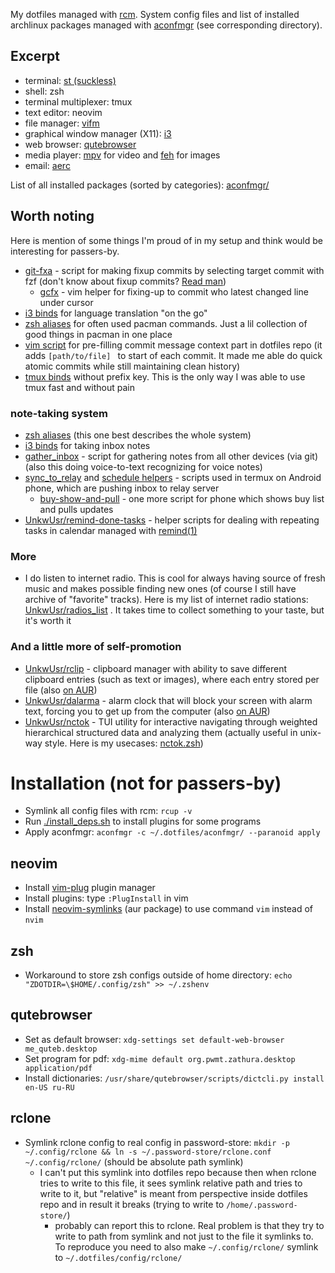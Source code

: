 My dotfiles managed with [rcm](https://github.com/thoughtbot/rcm). System
config files and list of installed archlinux packages managed with
[aconfmgr](https://github.com/CyberShadow/aconfmgr) (see corresponding
directory).

## Excerpt

* terminal: [st (suckless)](https://st.suckless.org)
* shell: zsh
* terminal multiplexer: tmux
* text editor: neovim
* file manager: [vifm](https://github.com/vifm/vifm)
* graphical window manager (X11): [i3](https://i3wm.org)
* web browser: [qutebrowser](https://www.qutebrowser.org)
* media player: [mpv](https://mpv.io) for video and
  [feh](https://github.com/derf/feh) for images
* email: [aerc](https://git.sr.ht/~rjarry/aerc)

List of all installed packages (sorted by categories): [aconfmgr/](aconfmgr/)

## Worth noting

Here is mention of some things I'm proud of in my setup and think would be
interesting for passers-by.

* [git-fxa](bin/git-fxa) - script for making fixup commits by selecting target
  commit with fzf (don't know about fixup commits? [Read
  man](https://git-scm.com/docs/git-commit#Documentation/git-commit.txt---fixupamendrewordltcommitgt))
  * [gcfx](config/nvim/lua/user/gcfx.lua) - vim helper for fixing-up to commit
    who latest changed line under cursor
* [i3 binds](config/i3/binds/translate.i3) for language translation "on the go"
* [zsh aliases](config/zsh/aliases/pacman.zsh) for often used pacman commands.
  Just a lil collection of good things in pacman in one place
* [vim script](config/nvim/lua/user/dotfiles_prefill_commit.lua) for
  pre-filling commit message context part in dotfiles repo (it adds
  `[path/to/file] ` to start of each commit. It made me able do quick atomic
  commits while still maintaining clean history)
* [tmux binds](config/tmux/altish-binds.conf) without prefix key. This is the only
  way I was able to use tmux fast and without pain

### note-taking system

* [zsh aliases](config/zsh/aliases/txts.zsh) (this one best describes the whole
  system)
* [i3 binds](config/i3/binds/note_taking.i3) for taking inbox notes
* [gather_inbox](bin/gather-inbox.sh) - script for gathering notes from all
  other devices (via git) (also this doing voice-to-text recognizing for voice
  notes)
* [sync_to_relay](bin/termux/3sync_to_relay) and [schedule
  helpers](bin/termux/auto-sync/) - scripts used in termux on Android phone,
  which are pushing inbox to relay server
  * [buy-show-and-pull](bin/termux/1buy-show-and-pull) - one more script for
    phone which shows buy list and pulls updates
* [UnkwUsr/remind-done-tasks](https://github.com/UnkwUsr/remind-done-tasks) -
  helper scripts for dealing with repeating tasks in calendar managed with
  [remind(1)](https://dianne.skoll.ca/projects/remind/)

### More

* I do listen to internet radio. This is cool for always having source of fresh
  music and makes possible finding new ones (of course I still have archive of
  "favorite" tracks). Here is my list of internet radio stations:
  [UnkwUsr/radios_list](https://github.com/UnkwUsr/radios_list) . It takes time
  to collect something to your taste, but it's worth it

### And a little more of self-promotion

* [UnkwUsr/rclip](https://github.com/UnkwUsr/rclip) - clipboard manager with
  ability to save different clipboard entries (such as text or images), where
  each entry stored per file (also [on
  AUR](https://aur.archlinux.org/packages/rclip-git))
* [UnkwUsr/dalarma](https://github.com/UnkwUsr/dalarma) - alarm clock that will
  block your screen with alarm text, forcing you to get up from the computer
  (also [on AUR](https://aur.archlinux.org/packages/dalarma-git))
* [UnkwUsr/nctok](https://github.com/UnkwUsr/nctok) - TUI utility for
  interactive navigating through weighted hierarchical structured data and
  analyzing them (actually useful in unix-way style. Here is my usecases:
  [nctok.zsh](config/zsh/aliases/nctok.zsh))

# Installation (not for passers-by)

* Symlink all config files with rcm: `rcup -v`
* Run [./install_deps.sh](./install_deps.sh) to install plugins for some
  programs
* Apply aconfmgr: `aconfmgr -c ~/.dotfiles/aconfmgr/ --paranoid apply`

## neovim

* Install [vim-plug](https://github.com/junegunn/vim-plug) plugin manager
* Install plugins: type `:PlugInstall` in vim
* Install [neovim-symlinks](https://aur.archlinux.org/packages/neovim-symlinks)
  (aur package) to use command `vim` instead of `nvim`

## zsh

* Workaround to store zsh configs outside of home directory: `echo
  "ZDOTDIR=\$HOME/.config/zsh" >> ~/.zshenv`

## qutebrowser

* Set as default browser: `xdg-settings set default-web-browser
  me_quteb.desktop`
* Set program for pdf: `xdg-mime default org.pwmt.zathura.desktop
  application/pdf`
* Install dictionaries: `/usr/share/qutebrowser/scripts/dictcli.py install
  en-US ru-RU`

## rclone

* Symlink rclone config to real config in password-store: `mkdir -p
  ~/.config/rclone && ln -s ~/.password-store/rclone.conf ~/.config/rclone/`
  (should be absolute path symlink)
  * I can't put this symlink into dotfiles repo because then when rclone tries
    to write to this file, it sees symlink relative path and tries to write to
    it, but "relative" is meant from perspective inside dotfiles repo and in
    result it breaks (trying to write to `/home/.password-store/`)
    * probably can report this to rclone. Real problem is that they try to
      write to path from symlink and not just to the file it symlinks to. To
      reproduce you need to also make `~/.config/rclone/` symlink to
      `~/.dotfiles/config/rclone/`
